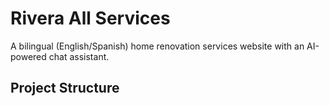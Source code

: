 # Rivera All Services

A bilingual (English/Spanish) home renovation services website with an AI-powered chat assistant.

## Project Structure 